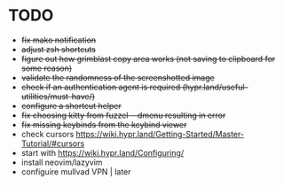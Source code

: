 # TODO
- <s>fix mako notification</s>  
- <s>adjust zsh shortcuts</s>  
- <s>figure out how grimblast copy area works (not saving to clipboard for some reason)</s>  
- <s>validate the randomness of the screenshotted image</s>  
- <s>check if an authentication agent is required (hypr.land/useful-utilities/must-have/)</s>  
- <s>configure a shortcut helper</s>  
- <s>fix choosing kitty from fuzzel --dmenu resulting in error</s>
- <s>fix missing keybinds from the keybind viewer</s>
- check cursors https://wiki.hypr.land/Getting-Started/Master-Tutorial/#cursors
- start with https://wiki.hypr.land/Configuring/
- install neovim/lazyvim  
- configuire mullvad VPN 	| later  
